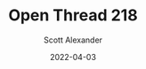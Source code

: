 ---
layout: podcast
title: "Open Thread 218"
author: Scott Alexander
description: https://astralcodexten.substack.com/p/open-thread-218
date: 2022-04-03
length: 571587
duration: 143
guid: open-thread-218
---